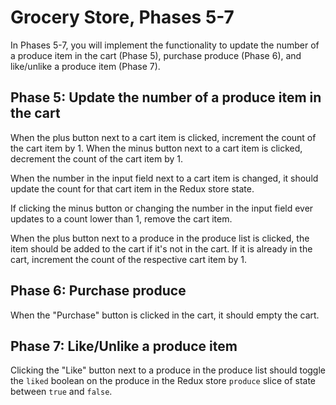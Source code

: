 # Grocery Store, Phases 5-7

In Phases 5-7, you will implement the functionality to update the number of a
produce item in the cart (Phase 5), purchase produce (Phase 6), and like/unlike
a produce item (Phase 7).

## Phase 5: Update the number of a produce item in the cart

When the plus button next to a cart item is clicked, increment the count of the
cart item by 1. When the minus button next to a cart item is clicked,
decrement the count of the cart item by 1.

When the number in the input field next to a cart item is changed, it should
update the count for that cart item in the Redux store state.

If clicking the minus button or changing the number in the input field ever
updates to a count lower than 1, remove the cart item.

When the plus button next to a produce in the produce list is clicked, the item
should be added to the cart if it's not in the cart. If it is already in the
cart, increment the count of the respective cart item by 1.

## Phase 6: Purchase produce

When the "Purchase" button is clicked in the cart, it should empty the cart.

## Phase 7: Like/Unlike a produce item

Clicking the "Like" button next to a produce in the produce list should toggle
the `liked` boolean on the produce in the Redux store `produce` slice of state
between `true` and `false`.
